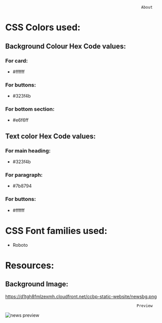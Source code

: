                                                                 About

# CSS Colors used:
## Background Colour Hex Code values:

### For card: 
* #ffffff
### For buttons: 
* #323f4b
### For bottom section: 
* #e6f6ff
## Text color Hex Code values:
### For main heading: 
* #323f4b
### For paragraph:
* #7b8794
### For buttons:
* #ffffff
# CSS Font families used:
* Roboto


# Resources:
## Background Image:
 https://d1tgh8fmlzexmh.cloudfront.net/ccbp-static-website/newsbg.png



                                                              
                              
                                                              Preview
  
   
   
   
   
   ![news preview](https://user-images.githubusercontent.com/99186533/194716892-0c373497-a7a7-4629-8073-cb229e8e57b8.png)

   
   
   
   
   
   
